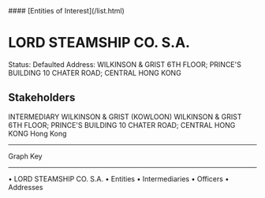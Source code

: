 <link rel="stylesheet" type="text/css" href="../../assets/style.css">
#### [Entities of Interest](/list.html)

# LORD STEAMSHIP CO. S.A.
Status: Defaulted
Address: WILKINSON & GRIST 6TH FLOOR; PRINCE'S BUILDING 10 CHATER ROAD; CENTRAL  HONG KONG

## Stakeholders
INTERMEDIARY
WILKINSON & GRIST (KOWLOON)
WILKINSON & GRIST 6TH FLOOR; PRINCE'S BUILDING 10 CHATER ROAD; CENTRAL  HONG KONG
Hong Kong




---



<div class="legend">
Graph Key
<hr>
<span class="focus">• LORD STEAMSHIP CO. S.A.</span>
<span class="entity">• Entities</span>
<span class="intermediary">• Intermediaries</span>
<span class="officer">• Officers</span>
<span class="address">• Addresses</span>
</div>


<img src="http://eoi-graphs.s3-website-eu-west-1.amazonaws.com/LORD_STEAMSHIP_CO._S.A..png" alt="">

